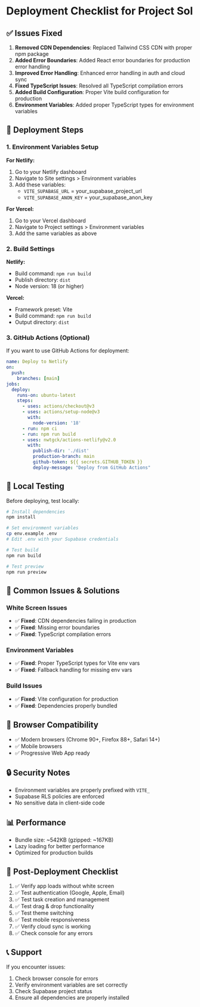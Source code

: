 # Deployment Checklist for Project Sol

## ✅ Issues Fixed

1. **Removed CDN Dependencies**: Replaced Tailwind CSS CDN with proper npm package
2. **Added Error Boundaries**: Added React error boundaries for production error handling
3. **Improved Error Handling**: Enhanced error handling in auth and cloud sync
4. **Fixed TypeScript Issues**: Resolved all TypeScript compilation errors
5. **Added Build Configuration**: Proper Vite build configuration for production
6. **Environment Variables**: Added proper TypeScript types for environment variables

## 🚀 Deployment Steps

### 1. Environment Variables Setup

**For Netlify:**
1. Go to your Netlify dashboard
2. Navigate to Site settings > Environment variables
3. Add these variables:
   - `VITE_SUPABASE_URL` = your_supabase_project_url
   - `VITE_SUPABASE_ANON_KEY` = your_supabase_anon_key

**For Vercel:**
1. Go to your Vercel dashboard
2. Navigate to Project settings > Environment variables
3. Add the same variables as above

### 2. Build Settings

**Netlify:**
- Build command: `npm run build`
- Publish directory: `dist`
- Node version: 18 (or higher)

**Vercel:**
- Framework preset: Vite
- Build command: `npm run build`
- Output directory: `dist`

### 3. GitHub Actions (Optional)

If you want to use GitHub Actions for deployment:

```yaml
name: Deploy to Netlify
on:
  push:
    branches: [main]
jobs:
  deploy:
    runs-on: ubuntu-latest
    steps:
      - uses: actions/checkout@v3
      - uses: actions/setup-node@v3
        with:
          node-version: '18'
      - run: npm ci
      - run: npm run build
      - uses: nwtgck/actions-netlify@v2.0
        with:
          publish-dir: './dist'
          production-branch: main
          github-token: ${{ secrets.GITHUB_TOKEN }}
          deploy-message: "Deploy from GitHub Actions"
```

## 🔧 Local Testing

Before deploying, test locally:

```bash
# Install dependencies
npm install

# Set environment variables
cp env.example .env
# Edit .env with your Supabase credentials

# Test build
npm run build

# Test preview
npm run preview
```

## 🐛 Common Issues & Solutions

### White Screen Issues
- ✅ **Fixed**: CDN dependencies failing in production
- ✅ **Fixed**: Missing error boundaries
- ✅ **Fixed**: TypeScript compilation errors

### Environment Variables
- ✅ **Fixed**: Proper TypeScript types for Vite env vars
- ✅ **Fixed**: Fallback handling for missing env vars

### Build Issues
- ✅ **Fixed**: Vite configuration for production
- ✅ **Fixed**: Dependencies properly bundled

## 📱 Browser Compatibility

- ✅ Modern browsers (Chrome 90+, Firefox 88+, Safari 14+)
- ✅ Mobile browsers
- ✅ Progressive Web App ready

## 🔒 Security Notes

- Environment variables are properly prefixed with `VITE_`
- Supabase RLS policies are enforced
- No sensitive data in client-side code

## 📊 Performance

- Bundle size: ~542KB (gzipped: ~167KB)
- Lazy loading for better performance
- Optimized for production builds

## 🚨 Post-Deployment Checklist

1. ✅ Verify app loads without white screen
2. ✅ Test authentication (Google, Apple, Email)
3. ✅ Test task creation and management
4. ✅ Test drag & drop functionality
5. ✅ Test theme switching
6. ✅ Test mobile responsiveness
7. ✅ Verify cloud sync is working
8. ✅ Check console for any errors

## 📞 Support

If you encounter issues:
1. Check browser console for errors
2. Verify environment variables are set correctly
3. Check Supabase project status
4. Ensure all dependencies are properly installed
